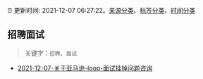 :alarm_clock: 更新时间: 2021-12-07 06:27:22。[来源分类](../README.md)、[标签分类](../TAGS.md)、[时间分类](../TIMELINE.md)

## 招聘面试


> 关键字：`招聘`、`面试`



- [2021-12-07-关于亚马逊-loop-面试挂掉问题咨询](https://www.v2ex.com/t/820573) 